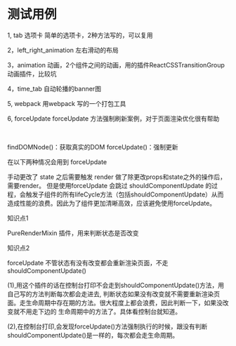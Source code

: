 # 测试用例
<p>1, tab 选项卡 简单的选项卡，2种方法写的，可以复用</p>
<p>2，left_right_animation 左右滑动的布局</p></p>
<p>3，animation  动画，2个组件之间的动画，用的插件ReactCSSTransitionGroup 动画插件，比较坑</p>
<p>4，time_tab 自动轮播的banner图</p>
<p>5, webpack   用webpack 写的一个打包工具</p>
<p>6, forceUpdate   forceUpdate 方法强制刷新案例，对于页面渲染优化很有帮助</p>

<br> 

findDOMNode()：获取真实的DOM
forceUpdate()：强制更新

在以下两种情况会用到 forceUpdate

手动更改了 state 之后需要触发 render
做了除更改props和state之外的操作后，需要render。
但是使用forceUpdate 会跳过 shouldComponentUpdate 的过程，会触发子组件的所有lifeCycle方法（包括shouldComponentUpdate）从而造成性能的浪费。因此为了组件更加清晰高效，应该避免使用forceUpdate。

 <p>知识点1</p>
  <p>PureRenderMixin 插件，用来判断状态是否改变</p>
  <p>知识点2</p>
  <p>forceUpdate 不管状态有没有改变都会重新渲染页面，不走shouldComponentUpdate()</p>
  
  <p>(1),用这个插件的话在控制台打印不会走到shouldComponentUpdate()方法，用自己写的方法判断每次都会走进去,
  判断状态如果没有改变就不需要重新渲染页面。走生命周期中存在期的方法。很大程度上都会浪费，因此判断一下，如果没改变就不用走下边的
  生命周期中的方法了。具体看控制台就知道。<br/>  

  (2),在控制台打印,会发现forceUpdate()方法强制执行的时候，跟没有判断shouldComponentUpdate()是一样的，每次都会走生命周期。</p>
        
